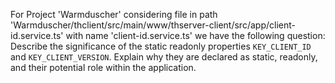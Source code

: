 For Project 'Warmduscher' considering file in path 'Warmduscher/thclient/src/main/www/thserver-client/src/app/client-id.service.ts' with name 'client-id.service.ts' we have the following question: 
Describe the significance of the static readonly properties `KEY_CLIENT_ID` and `KEY_CLIENT_VERSION`. Explain why they are declared as static, readonly, and their potential role within the application.